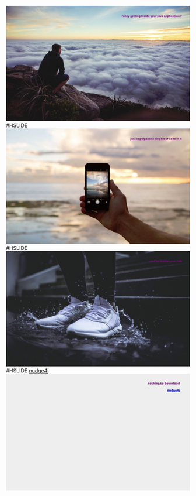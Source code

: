 ![1](.gitpitch/1.jpg)
#HSLIDE
![2](.gitpitch/2.jpg)
#HSLIDE
![3](.gitpitch/3.jpg)
#HSLIDE
[nudge4j](https://lorenzoongithub.github.io/nudge4j/ "nudge4j")
![4](.gitpitch/4.jpg)